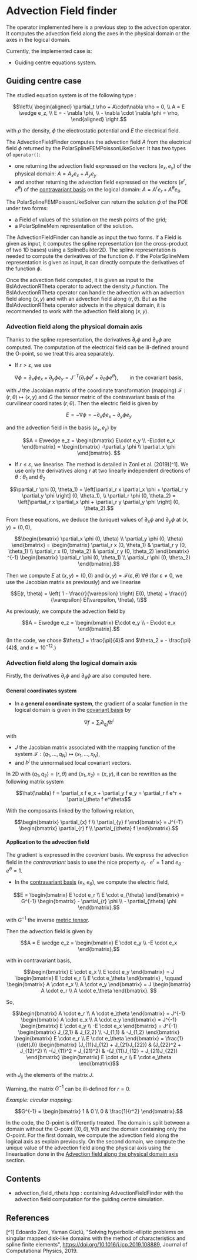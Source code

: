 # Advection Field finder

The operator implemented here is a previous step to the advection operator.
It computes the advection field along the axes in the physical domain or the axes in the logical domain.

Currently, the implemented case is:

- Guiding centre equations system.

## Guiding centre case

The studied equation system is of the following type :

```math
\left\{
\begin{aligned}
\partial_t \rho + A\cdot\nabla \rho = 0, \\
A = E \wedge e_z, \\
E = - \nabla  \phi, \\
- \nabla \cdot \nabla \phi = \rho,
\end{aligned}
\right.
```

with $`\rho`$ the density, $`\phi`$ the electrostatic potential and $`E`$ the electrical field.

The AdvectionFieldFinder computes the advection field $`A`$ from the electrical field $`\phi`$ returned by the PolarSplineFEMPoissonLikeSolver.
It has two types of `operator()`:

- one returning the advection field expressed on the vectors $`(e_x, e_y)`$ of the physical domain: $`A = A_x e_x + A_y e_y`$
- and another returning the advection field expressed on the vectors $`(e^r, e^\theta)`$ of the [contravariant basis](#docs_mathematical_and_physical_conventions) on the logical domain: $`A = A^r e_r + A^\theta e_\theta`$.

The PolarSplineFEMPoissonLikeSolver can return the solution $`\phi`$ of the PDE under two forms:

- a Field of values of the solution on the mesh points of the grid;
- a PolarSplineMem representation of the solution.

The AdvectionFieldFinder can handle as input the two forms.
If a Field is given as input, it computes the spline representation (on the cross-product of two 1D bases) using a SplineBuilder2D.
The spline representation is needed to compute the derivatives of the function $`\phi`$.
If the PolarSplineMem representation is given as input, it can directly compute the derivatives of the function $`\phi`$.

Once the advection field computed, it is given as input to the BslAdvectionRTheta operator to advect the density $`\rho`$ function.
The BslAdvectionRTheta operator can handle the advection with an advection field along $`(x,y)`$ and with an advection field along $`(r,\theta)`$.
But as the BslAdvectionRTheta operator advects in the physical domain, it is recommended to work with the advection field along $`(x,y)`$.

### Advection field along the physical domain axis

Thanks to the spline representation, the derivatives $`\partial_r \phi`$ and $`\partial_\theta \phi`$ are computed.
The computation of the electrical field can be ill-defined around the O-point, so we treat this area separately.

- If $`r > \varepsilon`$, we use

```math
\nabla \phi
= \partial_x \phi e_x + \partial_y \phi e_y 
= J^{-T}(\partial_r \phi e^r + \partial_\theta \phi e^\theta), 
\qquad 
\text{in the covariant basis,}
```

with $`J`$  the Jacobian matrix  of the coordinate transformation (mapping) $`\mathcal{F}: (r,\theta)\mapsto(x,y)`$ and *G* the tensor metric of the contravariant basis of the curvilinear coordinates $`(r,\theta)`$.
Then the electric field is given by

```math
E = -\nabla \phi
= - \partial_x \phi e_x - \partial_y \phi e_y 
```

and the advection field in the basis $`(e_x, e_y)`$ by

```math
A = E\wedge e_z 
= 
\begin{bmatrix}
     E\cdot e_y  \\
    -E\cdot e_x 
\end{bmatrix} 
= 
\begin{bmatrix}
    -\partial_y \phi \\
     \partial_x \phi
\end{bmatrix}. 
```

- If $`r \leq \varepsilon`$, we linearise. The method is detailed in Zoni et al. (2019)[^1]. We use only the derivatives along $`r`$ at two linearly independent directions of $`\theta`$ : $`\theta_1`$ and $`\theta_2`$

```math
\partial_r \phi (0, \theta_1) = \left[\partial_r x  \partial_x \phi + \partial_r y  \partial_y \phi \right] (0, \theta_1), \\
\partial_r \phi (0, \theta_2) = \left[\partial_r x  \partial_x \phi + \partial_r y  \partial_y \phi \right] (0, \theta_2).
```

From these equations, we deduce the (unique) values of $`\partial_x\phi`$ and $`\partial_y\phi`$ at $`(x,y) = (0,0)`$,

```math
\begin{bmatrix}
    \partial_x \phi (0, \theta) \\
    \partial_y \phi (0, \theta)
\end{bmatrix}
 = 
 \begin{bmatrix}
    \partial_r x (0, \theta_1)  & \partial_r y (0, \theta_1) \\
    \partial_r x (0, \theta_2)  & \partial_r y (0, \theta_2)
\end{bmatrix} ^{-1}
\begin{bmatrix}
    \partial_r \phi (0, \theta_1) \\
    \partial_r \phi (0, \theta_2)
\end{bmatrix}.
```

Then we compute $`E`$ at $`(x,y) = (0,0)`$ and $`(x,y) = \mathcal{F}(\varepsilon,\theta)`$ $`\forall \theta`$ (for $`\varepsilon\neq 0`$, we use the Jacobian matrix as previously) and we linearise

```math
E(r, \theta) = \left( 1 - \frac{r}{\varepsilon} \right)  E(0, \theta) + \frac{r}{\varepsilon} E(\varepsilon, \theta), \\
```

As previously, we compute the advection field by

```math
A = E\wedge e_z 
= 
\begin{bmatrix}
      E\cdot e_y  \\
    - E\cdot e_x 
\end{bmatrix}.
```

(In the code, we chose $`\theta_1 = \frac{\pi}{4}`$ and $`\theta_2  = - \frac{\pi}{4}`$, and $\varepsilon = 10^{-12}$.)

### Advection field along the logical domain axis

Firstly, the derivatives $`\partial_r \phi`$ and $`\partial_\theta \phi`$ are also computed here.

#### General coordinates system

- In a **general coordinate system**, the gradient of a scalar function in the logical domain is given in the [covariant basis](#docs_mathematical_and_physical_conventions) by

```math
\nabla f = \sum_i \partial_{q_i} f b^i
```

with

- $`J`$ the Jacobian matrix associated with the mapping function of the system $`\mathcal{F}:(q_1,..., q_N)\mapsto(x_1, ..., x_N)`$,
- and $`b^j`$ the unnormalised local covariant vectors.

In 2D with $`(q_1, q_2) = (r,\theta)`$ and $`(x_1, x_2) = (x,y)`$, it can be rewritten as the following matrix system

```math
\hat{\nabla} f 
= \partial_x f e_x + \partial_y f e_y
= \partial_r f e^r + \partial_\theta f e^\theta
```

With the composants linked by the following relation,

```math
\begin{bmatrix}
    \partial_{x} f \\
    \partial_{y} f
\end{bmatrix}
= 
J^{-T}
\begin{bmatrix}
    \partial_{r} f \\
    \partial_{\theta} f
\end{bmatrix}.
```

#### Application to the advection field

The gradient is expressed in the *covariant* basis. We express the advection field in the *contravariant* basis to use the nice property $`e_r\cdot e^r = 1`$ and $`e_\theta\cdot e^\theta = 1`$.

- In the [contravariant basis](#docs_mathematical_and_physical_coneventions) $`(e_r, e_\theta)`$,
we compute the electric field,

```math
E
= 
\begin{bmatrix}
    E \cdot e_r \\
    E \cdot e_{\theta}
\end{bmatrix}
= 
G^{-1}
\begin{bmatrix}
    - \partial_{r} \phi \\
    - \partial_{\theta} \phi
\end{bmatrix}.
```

with $`G^{-1}`$ the inverse [metric tensor](#docs_mathematical_and_physical_coneventions__Metric_tensor).

Then the advection field is given by

```math
A = E \wedge e_z = 
\begin{bmatrix}
     E \cdot e_y \\
    -E \cdot e_x
\end{bmatrix},
```

with in contravariant basis,

```math
\begin{bmatrix}
    E \cdot e_x \\
    E \cdot e_y
\end{bmatrix}
= 
J
\begin{bmatrix}
    E \cdot e_r \\
    E \cdot e_\theta
\end{bmatrix} ,
\qquad
\begin{bmatrix}
    A \cdot e_x \\
    A \cdot e_y
\end{bmatrix}
= 
J
\begin{bmatrix}
    A \cdot e_r \\
    A \cdot e_\theta
\end{bmatrix}. 
```

So,

```math
\begin{bmatrix}
    A \cdot e_r \\
    A \cdot e_\theta
\end{bmatrix}
= J^{-1}
\begin{bmatrix}
    A \cdot e_x \\
    A \cdot e_y
\end{bmatrix}
= J^{-1}
\begin{bmatrix}
     E \cdot e_y \\
    -E \cdot e_x
\end{bmatrix}
= J^{-1}
\begin{bmatrix}
    J_{2,1} & J_{2,2} \\
    -J_{1,1} & -J_{1,2}
\end{bmatrix}
\begin{bmatrix}
    E \cdot e_r \\
    E \cdot e_\theta
\end{bmatrix}
= \frac{1}{\det(J)}
\begin{bmatrix}
    (J_{11}J_{12} + J_{21}J_{22})  &  (J_{22}^2 + J_{12}^2) \\
    -(J_{11}^2 + J_{21}^2)         & -(J_{11}J_{12} + J_{21}J_{22})
\end{bmatrix}
\begin{bmatrix}
    E \cdot e_r \\
    E \cdot e_\theta
\end{bmatrix}
```

with $`J_{ij}`$ the elements of the matrix *J*.

Warning, the matrix $`G^{-1}`$ can be ill-defined for $r = 0$.

*Example: circular mapping:*

```math
G^{-1}
= 
\begin{bmatrix}
    1 & 0 \\
    0 & \frac{1}{r^2}
\end{bmatrix}.
```

In the code, the O-point is differently treated. The domain is split between a domain without the O-point ($`(0,\theta), \forall \theta`$) and the domain containing only the O-point. For the first domain, we compute the advection field along the logical axis as explain previously. On the second domain, we compute the unique value of the advection field along the physical axis using the linearisation done in the [Advection field along the physical domain axis](#src_geometryRTheta_advection_field__Guiding_centre_case) section.

## Contents

- advection\_field\_rtheta.hpp : containing AdvectionFieldFinder with the advection field computation for the guiding centre simulation.

## References

[^1] Edoardo Zoni, Yaman Güçlü, "Solving hyperbolic-elliptic problems on singular mapped disk-like domains with the
method of characteristics and spline finite elements", <https://doi.org/10.1016/j.jcp.2019.108889>, Journal of Computational Physics, 2019.
